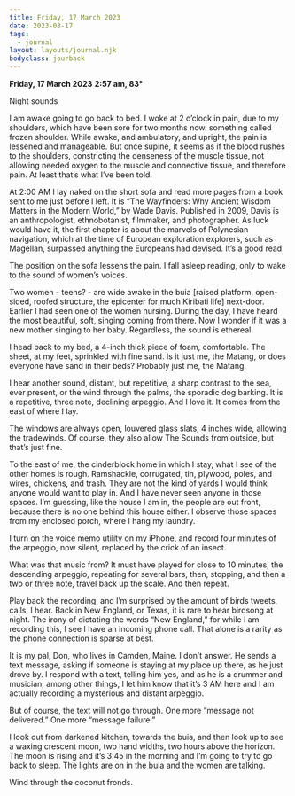 ```yaml
---
title: Friday, 17 March 2023
date: 2023-03-17
tags:
  - journal
layout: layouts/journal.njk
bodyclass: jourback
---
```

**Friday, 17 March 2023**
**2:57 am, 83°**

Night sounds

I am awake going to go back to bed. I woke at 2 o’clock in pain, due to my shoulders, which have been sore for two months now. something called frozen shoulder. While awake, and ambulatory, and upright, the pain is lessened and manageable. But once supine, it seems as if the blood rushes to the shoulders, constricting the denseness of the muscle tissue, not allowing needed oxygen to the muscle and connective tissue, and therefore pain. At least that’s what I’ve been told.

At 2:00 AM I lay naked on the short sofa and read more pages from a book sent to me just before I left. It is “The Wayfinders: Why Ancient Wisdom Matters in the Modern World,” by Wade Davis. Published in 2009, Davis is an anthropologist, ethnobotanist, filmmaker, and photographer. As luck would have it, the first chapter is about the marvels of Polynesian navigation, which at the time of European exploration explorers, such as Magellan, surpassed anything the Europeans had devised. It’s a good read.

The position on the sofa lessens the pain. I fall asleep reading, only  to wake to the sound of women’s voices.

Two women - teens?  - are wide awake in the buia [raised platform, open-sided, roofed structure, the epicenter for much Kiribati life] next-door. Earlier I had seen one of the women nursing. During the day, I have heard the most beautiful, soft, singing coming from there. Now I wonder if it was a new mother singing to her baby. Regardless, the sound is ethereal.

I head back to my bed, a 4-inch thick piece of foam, comfortable. The sheet, at my feet, sprinkled with fine sand. Is it just me, the Matang, or does everyone have sand in their beds? Probably just me, the Matang.

I hear another sound, distant, but repetitive, a sharp contrast to the sea, ever present, or the wind through the palms, the sporadic dog barking. It is a repetitive, three note, declining arpeggio. And I love it. It comes from the east of where I lay.

The windows are always open, louvered glass slats, 4 inches wide, allowing the tradewinds. Of course, they also allow The Sounds from outside, but that’s just fine.

To the east of me, the cinderblock home in which I stay, what I see of the other homes is rough. Ramshackle, corrugated, tin, plywood, poles, and wires, chickens, and trash. They are not the kind of yards I would think anyone would want to play in. And I have never seen anyone in those spaces. I’m guessing, like the house I am in, the people are out front, because there is no one behind this house either. I observe those spaces from my enclosed porch, where I hang my laundry.

I turn on the voice memo utility on my iPhone, and record four minutes of the arpeggio, now silent, replaced by the crick of an insect.

What was that music from? It must have played for close to 10 minutes, the descending arpeggio, repeating for several bars, then, stopping, and then a two or three note, travel back up the scale. And then repeat.

Play back the recording, and I’m surprised by the amount of birds tweets, calls, I hear. Back in New England, or Texas, it is rare to hear birdsong at night. The irony of dictating the words “New England,” for while I am recording this, I see I have an incoming phone call. That alone is a rarity as the phone connection is sparse at best.

It is my pal, Don, who lives in Camden, Maine. I don’t answer. He sends a text message, asking if someone is staying at my place up there, as he just drove by. I respond with a text, telling him yes, and as he is a drummer and musician, among other things, I let him know that it’s 3 AM here and I am actually recording a mysterious and distant arpeggio.

But of course, the text will not go through. One more “message not delivered.” One more “message failure.”

I look out from darkened kitchen, towards the buia, and then look up to see a waxing crescent moon, two hand widths, two hours above the horizon. The moon is rising and it’s 3:45 in the morning and I’m going to try to go back to sleep. The lights are on in the buia  and the women are talking.

Wind through the coconut fronds.
